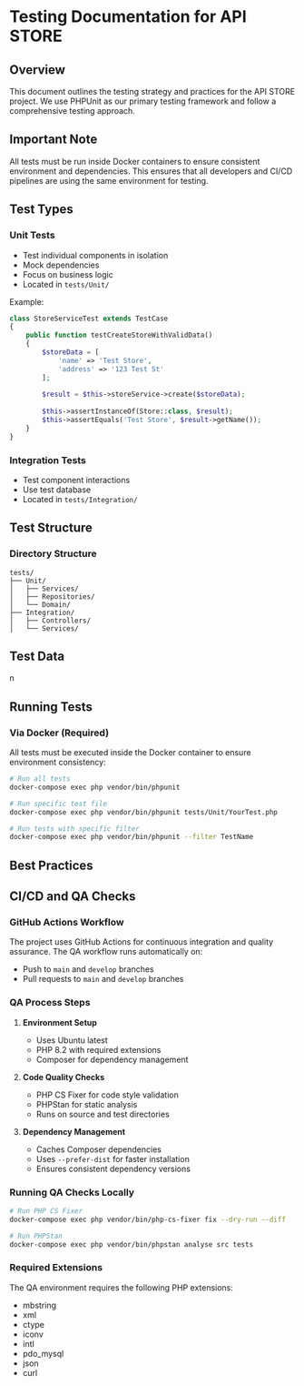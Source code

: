 # Testing Documentation for API STORE

## Overview
This document outlines the testing strategy and practices for the API STORE project. We use PHPUnit as our primary testing framework and follow a comprehensive testing approach.

## Important Note
All tests must be run inside Docker containers to ensure consistent environment and dependencies. This ensures that all developers and CI/CD pipelines are using the same environment for testing.

## Test Types

### Unit Tests
- Test individual components in isolation
- Mock dependencies
- Focus on business logic
- Located in `tests/Unit/`

Example:
```php
class StoreServiceTest extends TestCase
{
    public function testCreateStoreWithValidData()
    {
        $storeData = [
            'name' => 'Test Store',
            'address' => '123 Test St'
        ];
        
        $result = $this->storeService->create($storeData);
        
        $this->assertInstanceOf(Store::class, $result);
        $this->assertEquals('Test Store', $result->getName());
    }
}
```

### Integration Tests
- Test component interactions
- Use test database
- Located in `tests/Integration/`



## Test Structure

### Directory Structure
```
tests/
├── Unit/
│   ├── Services/
│   ├── Repositories/
│   └── Domain/
├── Integration/
│   ├── Controllers/
│   └── Services/
```

## Test Data

n

## Running Tests

### Via Docker (Required)
All tests must be executed inside the Docker container to ensure environment consistency:

```bash
# Run all tests
docker-compose exec php vendor/bin/phpunit 

# Run specific test file
docker-compose exec php vendor/bin/phpunit tests/Unit/YourTest.php

# Run tests with specific filter
docker-compose exec php vendor/bin/phpunit --filter TestName
```

## Best Practices

## CI/CD and QA Checks

### GitHub Actions Workflow
The project uses GitHub Actions for continuous integration and quality assurance. The QA workflow runs automatically on:
- Push to `main` and `develop` branches
- Pull requests to `main` and `develop` branches

### QA Process Steps
1. **Environment Setup**
   - Uses Ubuntu latest
   - PHP 8.2 with required extensions
   - Composer for dependency management

2. **Code Quality Checks**
   - PHP CS Fixer for code style validation
   - PHPStan for static analysis
   - Runs on source and test directories

3. **Dependency Management**
   - Caches Composer dependencies
   - Uses `--prefer-dist` for faster installation
   - Ensures consistent dependency versions

### Running QA Checks Locally
```bash
# Run PHP CS Fixer
docker-compose exec php vendor/bin/php-cs-fixer fix --dry-run --diff

# Run PHPStan
docker-compose exec php vendor/bin/phpstan analyse src tests
```

### Required Extensions
The QA environment requires the following PHP extensions:
- mbstring
- xml
- ctype
- iconv
- intl
- pdo_mysql
- json
- curl
